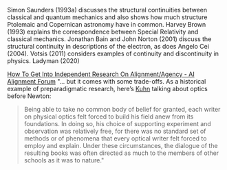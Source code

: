 Simon Saunders (1993a) discusses the structural continuities between classical and quantum mechanics and also
shows how much structure Ptolemaic and Copernican astronomy have in common. Harvey Brown (1993) explains
the correspondence between Special Relativity and classical mechanics. Jonathan Bain and John Norton (2001)
discuss the structural continuity in descriptions of the
electron, as does Angelo Cei (2004). Votsis (2011) considers examples of continuity and discontinuity in physics.
Ladyman (2020)


[How To Get Into Independent Research On Alignment/Agency - AI Alignment Forum](https://www.alignmentforum.org/posts/P3Yt66Wh5g7SbkKuT/how-to-get-into-independent-research-on-alignment-agency)
"… but it comes with some trade-offs. As a historical example of preparadigmatic research, here’s [Kuhn](https://en.wikipedia.org/wiki/The_Structure_of_Scientific_Revolutions) talking about optics before Newton:

> Being able to take no common body of belief for granted, each writer on physical optics felt forced to build his field anew from its foundations. In doing so, his choice of supporting experiment and observation was relatively free, for there was no standard set of methods or of phenomena that every optical writer felt forced to employ and explain. Under these circumstances, the dialogue of the resulting books was often directed as much to the members of other schools as it was to nature."

